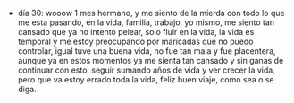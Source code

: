 - día 30: wooow 1 mes hermano, y me siento de la mierda con todo lo que me esta pasando, en la vida, familia, trabajo, yo mismo, me siento tan cansado que ya no intento pelear, solo fluir en la vida, la vida es temporal y me estoy preocupando por maricadas que no puedo controlar, igual tuve una buena vida, no fue tan mala y fue placentera, aunque ya en estos momentos ya me sienta tan cansado y sin ganas de continuar con esto, seguir sumando años de vida y ver crecer la vida, pero que va estoy errado toda la vida, feliz buen viaje, como sea o se diga.